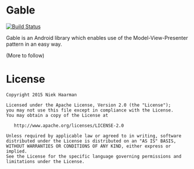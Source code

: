 Gable
=====
[![Build Status](https://travis-ci.org/nhaarman/Gable.svg?branch=master)](https://travis-ci.org/nhaarman/Gable)

Gable is an Android library which enables use of the Model-View-Presenter pattern in an easy way.

(More to follow)

License
=======

    Copyright 2015 Niek Haarman

    Licensed under the Apache License, Version 2.0 (the "License");
    you may not use this file except in compliance with the License.
    You may obtain a copy of the License at

       http://www.apache.org/licenses/LICENSE-2.0

    Unless required by applicable law or agreed to in writing, software
    distributed under the License is distributed on an "AS IS" BASIS,
    WITHOUT WARRANTIES OR CONDITIONS OF ANY KIND, either express or implied.
    See the License for the specific language governing permissions and
    limitations under the License.
